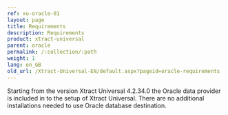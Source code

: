```yaml
---
ref: xu-oracle-01
layout: page
title: Requirements
description: Requirements
product: xtract-universal
parent: oracle
permalink: /:collection/:path
weight: 1
lang: en_GB
old_url: /Xtract-Universal-EN/default.aspx?pageid=oracle-requirements
---
```


Starting from the version Xtract Universal 4.2.34.0 the Oracle data provider is included in to the setup of Xtract Universal. There are no additional installations needed to use Oracle database destination.
